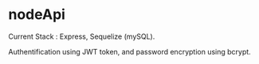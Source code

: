 # nodeApi
Current Stack : Express, Sequelize (mySQL).

Authentification using JWT token, and password encryption using bcrypt.
